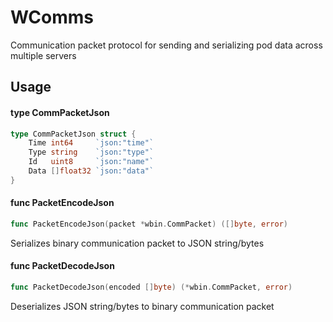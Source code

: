 # WComms

Communication packet protocol for sending and serializing pod data across multiple servers

## Usage

#### type CommPacketJson

``` go
type CommPacketJson struct {
	Time int64     `json:"time"`
	Type string    `json:"type"`
	Id   uint8     `json:"name"`
	Data []float32 `json:"data"`
}
```

#### func PacketEncodeJson

``` go
func PacketEncodeJson(packet *wbin.CommPacket) ([]byte, error)
```

Serializes binary communication packet to JSON string/bytes

#### func PacketDecodeJson

``` go
func PacketDecodeJson(encoded []byte) (*wbin.CommPacket, error)
```

Deserializes JSON string/bytes to binary communication packet
